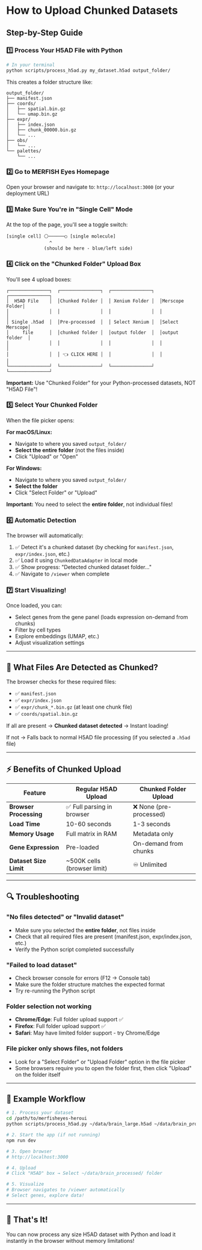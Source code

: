 # How to Upload Chunked Datasets

## Step-by-Step Guide

### 1️⃣ Process Your H5AD File with Python

```bash
# In your terminal
python scripts/process_h5ad.py my_dataset.h5ad output_folder/
```

This creates a folder structure like:
```
output_folder/
├── manifest.json
├── coords/
│   ├── spatial.bin.gz
│   └── umap.bin.gz
├── expr/
│   ├── index.json
│   ├── chunk_00000.bin.gz
│   └── ...
├── obs/
│   └── ...
└── palettes/
    └── ...
```

### 2️⃣ Go to MERFISH Eyes Homepage

Open your browser and navigate to: `http://localhost:3000` (or your deployment URL)

### 3️⃣ Make Sure You're in "Single Cell" Mode

At the top of the page, you'll see a toggle switch:

```
[single cell] ⚪──────○ [single molecule]
                ^
              (should be here - blue/left side)
```

### 4️⃣ Click on the "Chunked Folder" Upload Box

You'll see 4 upload boxes:

```
┌───────────────┐  ┌───────────────┐  ┌───────────────┐  ┌───────────────┐
│  H5AD File    │  │Chunked Folder │  │ Xenium Folder │  │Merscope Folder│
│               │  │               │  │               │  │               │
│ Single .h5ad  │  │Pre-processed  │  │ Select Xenium │  │Select Merscope│
│     file      │  │chunked folder │  │output folder  │  │output folder  │
│               │  │               │  │               │  │               │
│               │  │ 👈 CLICK HERE │  │               │  │               │
└───────────────┘  └───────────────┘  └───────────────┘  └───────────────┘
```

**Important:** Use "Chunked Folder" for your Python-processed datasets, NOT "H5AD File"!

### 5️⃣ Select Your Chunked Folder

When the file picker opens:

**For macOS/Linux:**
- Navigate to where you saved `output_folder/`
- **Select the entire folder** (not the files inside)
- Click "Upload" or "Open"

**For Windows:**
- Navigate to where you saved `output_folder/`
- **Select the folder**
- Click "Select Folder" or "Upload"

**Important:** You need to select the **entire folder**, not individual files!

### 6️⃣ Automatic Detection

The browser will automatically:
1. ✅ Detect it's a chunked dataset (by checking for `manifest.json`, `expr/index.json`, etc.)
2. ✅ Load it using `ChunkedDataAdapter` in local mode
3. ✅ Show progress: "Detected chunked dataset folder..."
4. ✅ Navigate to `/viewer` when complete

### 7️⃣ Start Visualizing!

Once loaded, you can:
- Select genes from the gene panel (loads expression on-demand from chunks)
- Filter by cell types
- Explore embeddings (UMAP, etc.)
- Adjust visualization settings

---

## 🎯 What Files Are Detected as Chunked?

The browser checks for these required files:
- ✅ `manifest.json`
- ✅ `expr/index.json`
- ✅ `expr/chunk_*.bin.gz` (at least one chunk file)
- ✅ `coords/spatial.bin.gz`

If all are present → **Chunked dataset detected** → Instant loading!

If not → Falls back to normal H5AD file processing (if you selected a `.h5ad` file)

---

## ⚡ Benefits of Chunked Upload

| Feature | Regular H5AD Upload | Chunked Folder Upload |
|---------|-------------------|----------------------|
| **Browser Processing** | ✅ Full parsing in browser | ❌ None (pre-processed) |
| **Load Time** | 10-60 seconds | 1-3 seconds |
| **Memory Usage** | Full matrix in RAM | Metadata only |
| **Gene Expression** | Pre-loaded | On-demand from chunks |
| **Dataset Size Limit** | ~500K cells (browser limit) | ♾️ Unlimited |

---

## 🔍 Troubleshooting

### "No files detected" or "Invalid dataset"
- Make sure you selected the **entire folder**, not files inside
- Check that all required files are present (manifest.json, expr/index.json, etc.)
- Verify the Python script completed successfully

### "Failed to load dataset"
- Check browser console for errors (F12 → Console tab)
- Make sure the folder structure matches the expected format
- Try re-running the Python script

### Folder selection not working
- **Chrome/Edge**: Full folder upload support ✅
- **Firefox**: Full folder upload support ✅
- **Safari**: May have limited folder support - try Chrome/Edge

### File picker only shows files, not folders
- Look for a "Select Folder" or "Upload Folder" option in the file picker
- Some browsers require you to open the folder first, then click "Upload" on the folder itself

---

## 📝 Example Workflow

```bash
# 1. Process your dataset
cd /path/to/merfisheyes-heroui
python scripts/process_h5ad.py ~/data/brain_large.h5ad ~/data/brain_processed/

# 2. Start the app (if not running)
npm run dev

# 3. Open browser
# http://localhost:3000

# 4. Upload
# Click "H5AD" box → Select ~/data/brain_processed/ folder

# 5. Visualize
# Browser navigates to /viewer automatically
# Select genes, explore data!
```

---

## 🎉 That's It!

You can now process any size H5AD dataset with Python and load it instantly in the browser without memory limitations!
